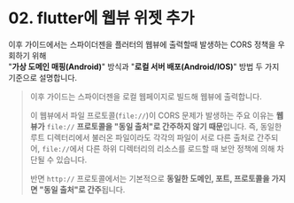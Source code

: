 # 02. flutter에 웹뷰 위젯 추가

이후 가이드에서는 스파이더젠을 플러터의 웹뷰에 출력할때 발생하는 CORS 정책을 우회하기 위해\
"**가상 도메인 매핑(Android)**" 방식과  "**로컬 서버 배포(Android/IOS)**" 방법 두 가지 기준으로 설명합니다.

> 이후 가이드는 스파이더젠을 로컬 웹페이지로 빌드해 웹뷰에 출력합니다.
>
> 이 웹뷰에서 파일 프로토콜(`file://`)이 CORS 문제가 발생하는 주요 이유는 **웹뷰가** `file://` **프로토콜을 "동일 출처"로 간주하지 않기 때문**입니다. 즉, 동일한 루트 디렉터리에서 불러온 파일이라도 각각의 파일이 서로 다른 출처로 간주되어, `file://`에서 다른 하위 디렉터리의 리소스를 로드할 때 보안 정책에 의해 차단될 수 있습니다.
>
> 반면 `http://` 프로토콜에서는 기본적으로 **동일한 도메인, 포트, 프로토콜을 가지면 "동일 출처"로 간주**됩니다.
